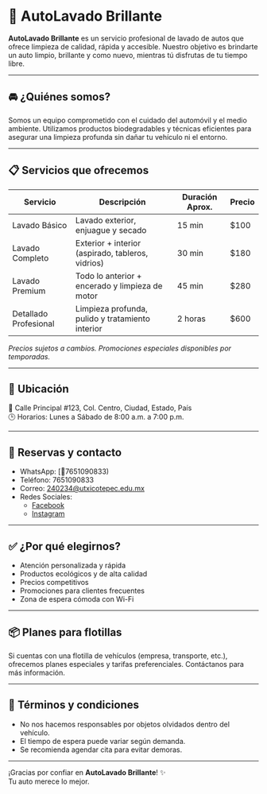 # 🧽 AutoLavado Brillante

**AutoLavado Brillante** es un servicio profesional de lavado de autos que ofrece limpieza de calidad, rápida y accesible. Nuestro objetivo es brindarte un auto limpio, brillante y como nuevo, mientras tú disfrutas de tu tiempo libre.

---

## 🚘 ¿Quiénes somos?

Somos un equipo comprometido con el cuidado del automóvil y el medio ambiente. Utilizamos productos biodegradables y técnicas eficientes para asegurar una limpieza profunda sin dañar tu vehículo ni el entorno.

---

## 📋 Servicios que ofrecemos

| Servicio              | Descripción                                         | Duración Aprox. | Precio |
|-----------------------|-----------------------------------------------------|------------------|--------|
| Lavado Básico         | Lavado exterior, enjuague y secado                  | 15 min           | $100   |
| Lavado Completo       | Exterior + interior (aspirado, tableros, vidrios)  | 30 min           | $180   |
| Lavado Premium        | Todo lo anterior + encerado y limpieza de motor    | 45 min           | $280   |
| Detallado Profesional | Limpieza profunda, pulido y tratamiento interior   | 2 horas          | $600   |

*Precios sujetos a cambios. Promociones especiales disponibles por temporadas.*

---

## 📍 Ubicación

📌 Calle Principal #123, Col. Centro, Ciudad, Estado, País  
🕒 Horarios: Lunes a Sábado de 8:00 a.m. a 7:00 p.m.

---

## 📲 Reservas y contacto

- WhatsApp: [📱7651090833)
- Teléfono: 7651090833
- Correo: 240234@utxicotepec.edu.mx
- Redes Sociales:  
  - [Facebook](https://facebook.com/autolavadobrillante)  
  - [Instagram](https://instagram.com/autolavadobrillante)

---

## ✅ ¿Por qué elegirnos?

- Atención personalizada y rápida
- Productos ecológicos y de alta calidad
- Precios competitivos
- Promociones para clientes frecuentes
- Zona de espera cómoda con Wi-Fi

---

## 📦 Planes para flotillas

Si cuentas con una flotilla de vehículos (empresa, transporte, etc.), ofrecemos planes especiales y tarifas preferenciales. Contáctanos para más información.

---

## 📄 Términos y condiciones

- No nos hacemos responsables por objetos olvidados dentro del vehículo.
- El tiempo de espera puede variar según demanda.
- Se recomienda agendar cita para evitar demoras.

---

¡Gracias por confiar en **AutoLavado Brillante**! ✨  
Tu auto merece lo mejor.


